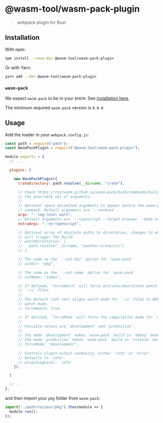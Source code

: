 # @wasm-tool/wasm-pack-plugin

> webpack plugin for Rust

## Installation

With npm:
```sh
npm install --save-dev @wasm-tool/wasm-pack-plugin
```

Or with Yarn:
```sh
yarn add --dev @wasm-tool/wasm-pack-plugin
```

### `wasm-pack`

We expect `wasm-pack` to be in your `$PATH`. See [installation here](https://rustwasm.github.io/wasm-pack/installer).

The minimum required `wasm-pack` version is `0.8.0`

## Usage

Add the loader in your `webpack.config.js`:

```js
const path = require("path");
const WasmPackPlugin = require("@wasm-tool/wasm-pack-plugin");

module.exports = {
  // ...

  plugins: [

    new WasmPackPlugin({
      crateDirectory: path.resolve(__dirname, "crate"),

      // Check https://rustwasm.github.io/wasm-pack/book/commands/build.html for
      // the available set of arguments.
      //
      // Optional space delimited arguments to appear before the wasm-pack
      // command. Default arguments are `--verbose`.
      args: "--log-level warn",
      // Default arguments are `--typescript --target browser --mode normal`.
      extraArgs: "--no-typescript",

      // Optional array of absolute paths to directories, changes to which
      // will trigger the build.
      // watchDirectories: [
      //   path.resolve(__dirname, "another-crate/src")
      // ],

      // The same as the `--out-dir` option for `wasm-pack`
      // outDir: "pkg",

      // The same as the `--out-name` option for `wasm-pack`
      // outName: "index",

      // If defined, `forceWatch` will force activate/deactivate watch mode for
      // `.rs` files.
      //
      // The default (not set) aligns watch mode for `.rs` files to Webpack's
      // watch mode.
      // forceWatch: true,

      // If defined, `forceMode` will force the compilation mode for `wasm-pack`
      //
      // Possible values are `development` and `production`.
      //
      // the mode `development` makes `wasm-pack` build in `debug` mode.
      // the mode `production` makes `wasm-pack` build in `release` mode.
      // forceMode: "development",
 
      // Controls plugin output verbosity, either 'info' or 'error'.
      // Defaults to 'info'.
      // pluginLogLevel: 'info'
    }),

  ]

  // ...
};
```

and then import your `pkg` folder from `wasm-pack`:

```js
import("./path/to/your/pkg").then(module => {
  module.run();
});
```
